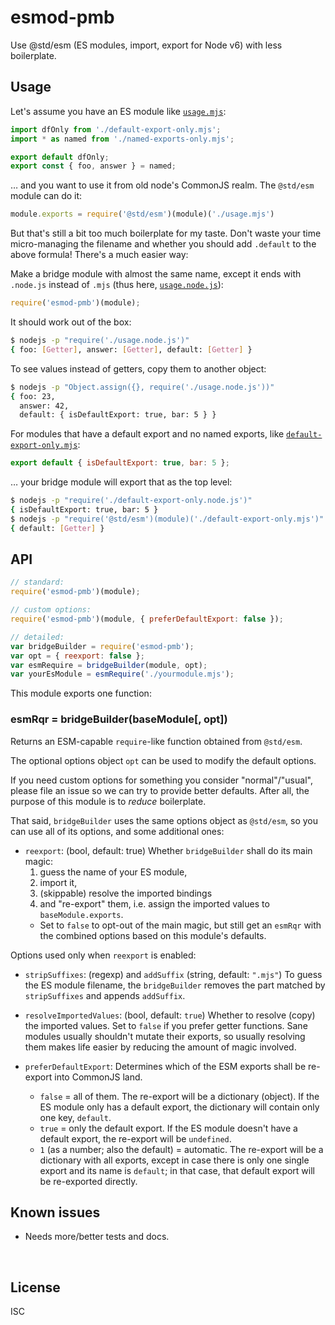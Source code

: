 ﻿
<!--#echo json="package.json" key="name" underline="=" -->
esmod-pmb
=========
<!--/#echo -->

<!--#echo json="package.json" key="description" -->
Use @std/esm (ES modules, import, export for Node v6) with less boilerplate.
<!--/#echo -->


Usage
-----

Let's assume you have an ES module like [`usage.mjs`](test/usage.mjs):

<!--#include file="test/usage.mjs" code="javascript" -->
<!--#verbatim lncnt="7" -->
```javascript
import dfOnly from './default-export-only.mjs';
import * as named from './named-exports-only.mjs';

export default dfOnly;
export const { foo, answer } = named;
```
<!--/include-->

… and you want to use it from old node's CommonJS realm.
The `@std/esm` module can do it:

```javascript
module.exports = require('@std/esm')(module)('./usage.mjs')
```

But that's still a bit too much boilerplate for my taste.
Don't waste your time micro-managing the filename
and whether you should add `.default` to the above formula!
There's a much easier way:

Make a bridge module with almost the same name,
except it ends with `.node.js` instead of `.mjs`
(thus here, [`usage.node.js`](test/usage.node.js)):

<!--#include file="test/usage.node.js" code="javascript" -->
<!--#verbatim lncnt="3" -->
```javascript
require('esmod-pmb')(module);
```
<!--/include-->

It should work out of the box:

```bash
$ nodejs -p "require('./usage.node.js')"
{ foo: [Getter], answer: [Getter], default: [Getter] }
```

To see values instead of getters, copy them to another object:

```bash
$ nodejs -p "Object.assign({}, require('./usage.node.js'))"
{ foo: 23,
  answer: 42,
  default: { isDefaultExport: true, bar: 5 } }
```

For modules that have a default export and no named exports,
like [`default-export-only.mjs`](test/default-export-only.mjs):

<!--#include file="test/default-export-only.mjs" code="javascript" -->
<!--#verbatim lncnt="3" -->
```javascript
export default { isDefaultExport: true, bar: 5 };
```
<!--/include-->

… your bridge module will export that as the top level:

```bash
$ nodejs -p "require('./default-export-only.node.js')"
{ isDefaultExport: true, bar: 5 }
$ nodejs -p "require('@std/esm')(module)('./default-export-only.mjs')"
{ default: [Getter] }
```



API
---

```javascript
// standard:
require('esmod-pmb')(module);

// custom options:
require('esmod-pmb')(module, { preferDefaultExport: false });

// detailed:
var bridgeBuilder = require('esmod-pmb');
var opt = { reexport: false };
var esmRequire = bridgeBuilder(module, opt);
var yourEsModule = esmRequire('./yourmodule.mjs');
```

This module exports one function:

### esmRqr = bridgeBuilder(baseModule[, opt])

Returns an ESM-capable `require`-like function obtained from `@std/esm`.

The optional options object `opt` can be used to modify the default
options.

If you need custom options for something you consider "normal"/"usual",
please file an issue so we can try to provide better defaults.
After all, the purpose of this module is to _reduce_ boilerplate.

That said, `bridgeBuilder` uses the same options object as `@std/esm`,
so you can use all of its options, and some additional ones:

  * `reexport`: (bool, default: true)
    Whether `bridgeBuilder` shall do its main magic:
    1. guess the name of your ES module,
    1. import it,
    1. (skippable) resolve the imported bindings
    1. and "re-export" them, i.e. assign the imported values to
      `baseModule.exports`.
    * Set to `false` to opt-out of the main magic, but still get an `esmRqr`
      with the combined options based on this module's defaults.

Options used only when `reexport` is enabled:

  * `stripSuffixes`: (regexp) and `addSuffix` (string, default: `".mjs"`)
    To guess the ES module filename, the `bridgeBuilder` removes the part
    matched by `stripSuffixes` and appends `addSuffix`.

  * `resolveImportedValues`: (bool, default: `true`)
    Whether to resolve (copy) the imported values.
    Set to `false` if you prefer getter functions.
    Sane modules usually shouldn't mutate their exports,
    so usually resolving them makes life easier
    by reducing the amount of magic involved.

  * `preferDefaultExport`: Determines which of the ESM exports
    shall be re-export into CommonJS land.
    * `false` = all of them. The re-export will be a dictionary (object).
      If the ES module only has a default export, the dictionary will
      contain only one key, `default`.
    * `true` = only the default export.
      If the ES module doesn't have a default export,
      the re-export will be `undefined`.
    * `1` (as a number; also the default) = automatic.
      The re-export will be a dictionary with all exports, except in case
      there is only one single export and its name is `default`; in that case,
      that default export will be re-exported directly.














<!--#toc stop="scan" -->



Known issues
------------

* Needs more/better tests and docs.




&nbsp;


License
-------
<!--#echo json="package.json" key=".license" -->
ISC
<!--/#echo -->
